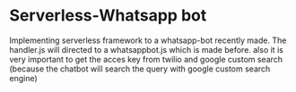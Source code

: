 # Serverless-Whatsapp bot 

Implementing serverless framework to a whatsapp-bot recently made. The handler.js will directed to a whatsappbot.js which is made before.
also it is very important to get the acces key from twilio and google custom search (because the chatbot will search the query with google custom search engine) 
